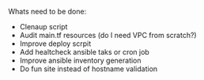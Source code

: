 Whats need to be done:

- Clenaup script
- Audit main.tf resources (do I need VPC from scratch?)
- Improve deploy scrpit
- Add healtcheck ansible taks or cron job
- Improve ansible inventory generation
- Do fun site instead of hostname validation
